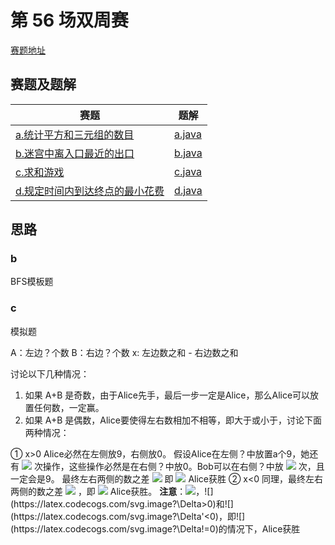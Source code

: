# 第 56 场双周赛
[赛题地址](https://leetcode-cn.com/contest/biweekly-contest-56/)

## 赛题及题解
|赛题|题解|
| ---- | ----|
|[a.统计平方和三元组的数目](https://leetcode-cn.com/problems/count-square-sum-triples/)|[a.java](/competition/leetcode/weekly56/a.java)|
|[b.迷宫中离入口最近的出口](https://leetcode-cn.com/problems/nearest-exit-from-entrance-in-maze/)|[b.java](/competition/leetcode/weekly56/b.java)|
|[c.求和游戏](https://leetcode-cn.com/problems/sum-game/)|[c.java](/competition/leetcode/weekly56/c.java)|
|[d.规定时间内到达终点的最小花费](https://leetcode-cn.com/problems/minimum-cost-to-reach-destination-in-time/)|[d.java](/competition/leetcode/weekly56/d.java)|

## 思路
### b
BFS模板题
### c
模拟题

A：左边？个数
B：右边？个数
x: 左边数之和 - 右边数之和

讨论以下几种情况：
1. 如果 A+B 是奇数，由于Alice先手，最后一步一定是Alice，那么Alice可以放置任何数，一定赢。
2. 如果 A+B 是偶数，Alice要使得左右数相加不相等，即大于或小于，讨论下面两种情况： 

① x>0
Alice必然在左侧放9，右侧放0。
假设Alice在左侧？中放置a个9，她还有 ![](https://latex.codecogs.com/svg.image?\frac{A&plus;B}{2}-a) 次操作，这些操作必然是在右侧？中放0。Bob可以在右侧？中放 ![](https://latex.codecogs.com/svg.image?B-(\frac{A&plus;B}{2}-a)\&space;=\&space;\frac{B-A}{2}&plus;a) 次，且一定会是9。
最终左右两侧的数之差 ![](https://latex.codecogs.com/svg.image?\Delta=9*a-9*(\frac{B-A}{2}&plus;a)&space;&plus;&space;x=9*\frac{A-B}{2}&plus;x)
即 ![](https://latex.codecogs.com/svg.image?\Delta&space;=9*\frac{A-B}{2}&plus;x>0) Alice获胜
② x<0
同理，最终左右两侧的数之差 ![](https://latex.codecogs.com/svg.image?\Delta'&space;=9*\frac{B-A}{2}-x) ，即 ![](https://latex.codecogs.com/svg.image?\Delta'&space;=9*\frac{B-A}{2}-x<0) Alice获胜。
**注意**：![](https://latex.codecogs.com/svg.image?\Delta=-\Delta')，![](https://latex.codecogs.com/svg.image?\Delta>0)和![](https://latex.codecogs.com/svg.image?\Delta'<0)，即![](https://latex.codecogs.com/svg.image?\Delta!=0)的情况下，Alice获胜



